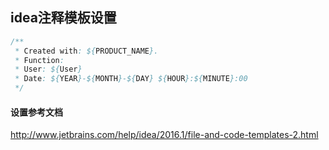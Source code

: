 ## idea注释模板设置

```java
/**
 * Created with: ${PRODUCT_NAME}.
 * Function:
 * User: ${User}
 * Date: ${YEAR}-${MONTH}-${DAY} ${HOUR}:${MINUTE}:00
 */
 ```

#### 设置参考文档
http://www.jetbrains.com/help/idea/2016.1/file-and-code-templates-2.html